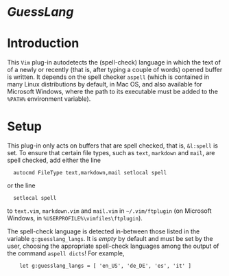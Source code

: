 *GuessLang*
=========

# Introduction

This `Vim` plug-in autodetects the (spell-check) language in which the text of  of a newly or recently (that is, after typing a couple of words) opened buffer is written.
It depends on the spell checker `aspell` (which is contained in many Linux distributions by default, in Mac OS, and also available for Microsoft Windows, where the path to its executable must be added to the `%PATH%` environment variable).

# Setup

This plug-in only acts on buffers that are spell checked, that is, `&l:spell` is set.
To ensure that certain file types, such as `text`, `markdown` and `mail`,
are spell checked, add either the line
```vim
  autocmd FileType text,markdown,mail setlocal spell
```
or the line
```vim
  setlocal spell
```
to `text.vim`, `markdown.vim` and `mail.vim` in `~/.vim/ftplugin` (on Microsoft Windows, in `%USERPROFILE%\vimfiles\ftplugin`).

The spell-check language is detected in-between those listed in the variable `g:guesslang_langs`.
It is *empty* by default and must be set by the user, choosing the appropriate spell-check languages among the output of the command `aspell dicts`!
For example,
```vim
    let g:guesslang_langs = [ 'en_US', 'de_DE', 'es', 'it' ]
```

